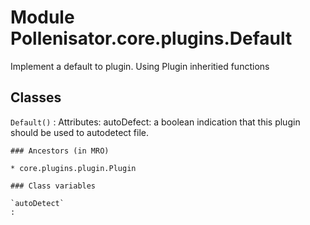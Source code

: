 Module Pollenisator.core.plugins.Default
========================================
Implement a default to plugin. Using Plugin inheritied functions

Classes
-------

`Default()`
:   Attributes:
    autoDefect: a boolean indication that this plugin should be used to autodetect file.

    ### Ancestors (in MRO)

    * core.plugins.plugin.Plugin

    ### Class variables

    `autoDetect`
    :